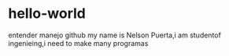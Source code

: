 # hello-world
entender manejo github
my name is Nelson Puerta,i  am studentof ingenieing,i need to make many programas
